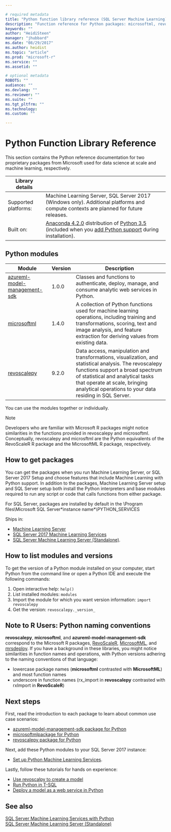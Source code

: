 ```yaml
---

# required metadata
title: "Python function library reference (SQL Server Machine Learning) | Microsoft Docs"
description: "Function reference for Python packages: microsoftml, revoscalepy"
keywords: ""
author: "HeidiSteen"
manager: "jhubbard"
ms.date: "08/29/2017"
ms.author: heidist
ms.topic: "article"
ms.prod: "microsoft-r"
ms.service: ""
ms.assetid: ""

# optional metadata
ROBOTS: ""
audience: ""
ms.devlang: ""
ms.reviewer: ""
ms.suite: ""
ms.tgt_pltfrm: ""
ms.technology:
ms.custom: ""

---
```


# Python Function Library Reference

This section contains the Python reference documentation for two proprietary packages from Microsoft used for data science at scale and machine learning, respectively.  

| Library details | |
|--------|-|
| Supported platforms: | Machine Learning Server, SQL Server 2017 (Windows only). Additional platforms and compute contexts are planned for future releases.|
| Built on: | [Anaconda 4.2.0](https://www.continuum.io/why-anaconda) distribution of [Python 3.5](https://www.python.org/doc) (included when you [add Python support](#how-to-install) during installation). |

## Python modules

|Module | Version | Description |
|--------|---------|-------------|
|[azureml-model-management-sdk](azureml-model-management-sdk/azureml-model-management-sdk.md) | 1.0.0 | Classes and functions to authenticate, deploy, manage, and consume analytic web services in Python.  |
|[microsoftml](microsoftml/microsoftml-package.md)| 1.4.0 | A collection of Python functions used for machine learning operations, including training and transformations, scoring, text and image analysis, and feature extraction for deriving values from existing data. |
|[revoscalepy](revoscalepy/revoscalepy-package.md) | 9.2.0 | Data access, manipulation and transformations, visualization, and statistical analysis. The revoscalepy functions support a broad spectrum of statistical and analytical tasks that operate at scale, bringing analytical operations to your data residing in SQL Server. |

You can use the modules together or individually.

> [!Note]
> Developers who are familiar with Microsoft R packages might notice similarities in the functions provided in revoscalepy and microsoftml. Conceptually, revoscalepy and microsftml are the Python equivalents of the RevoScaleR R package and the MicrosoftML R package, respectively.

<a name="how-to-install"></a>

## How to get packages

You can get the packages when you run Machine Learning Server, or SQL Server 2017 Setup and choose features that include Machine Learning with Python support. In addition to the packages, Machine Learning Server setup and SQL Server setup both install the Python interpreters and base modules required to run any script or code that calls functions from either package.

For SQL Server, packages are installed by default in the \Program files\Microsoft SQL Server\*instance name*\PYTHON_SERVICES

Ships in:
+  [Machine Learning Server](../what-is-machine-learning-server.md) 
+  [SQL Server 2017 Machine Learning Services](https://docs.microsoft.com/sql/advanced-analytics/python/sql-server-python-services) 
+ [SQL Server Machine Learning Server (Standalone)](https://docs.microsoft.com/sql/advanced-analytics/r/r-server-standalone#whats-new-in-microsoft-machine-learning-server).

## How to list modules and versions

To get the version of a Python module installed on your computer, start Python from the command line or open a Python IDE and execute the following commands:

1. Open interactive help: `help()`
2. List installed modules: `modules`
3. Import the module for which you want version information: `import revoscalepy`
4. Get the version: `revoscalepy._version_`

## Note to R Users: Python naming conventions

**revoscalepy**, **microsoftml**, and **azureml-model-management-sdk** correspond to the Microsoft R packages, [RevoScaleR](../r-reference/revoscaler/revoscaler.md), [MicrosoftML](../r-reference/microsoftml/microsoftml-package.md), and [mrsdeploy](../r-reference/mrsdeploy/mrsdeploy-package.md). If you have a background in these libraries, you might notice similarities in function names and operations, with Python versions adhering to the naming conventions of that language:

* lowercase package names (**microsoftml** contrasted with **MicrosoftML**) and most function names
* underscore in function names (rx_import in **revoscalepy** contrasted with rxImport in **RevoScaleR**)

## Next steps

First, read the introduction to each package to learn about common use case scenarios:

+ [azureml-model-management-sdk package for Python](azureml-model-management-sdk/azureml-model-management-sdk.md)  
+ [microsoftmlpackage for Python](microsoftml/microsoftml-package.md) 
+ [revoscalepy package for Python](revoscalepy/revoscalepy-package.md)  

Next, add these Python modules to your SQL Server 2017 instance: 

+ [Set up Python Machine Learning Services](https://docs.microsoft.com/sql/advanced-analytics/python/setup-python-machine-learning-services).

Lastly, follow these tutorials for hands on experience:

+ [Use revoscalpy to create a model](https://docs.microsoft.com/sql/advanced-analytics/tutorials/use-python-revoscalepy-to-create-model) 
+ [Run Python in T-SQL](https://docs.microsoft.com/sql/advanced-analytics/tutorials/run-python-using-t-sql) 
+ [Deploy a model as a web service in Python](../operationalize/python/quickstart-deploy-python-web-service.md)

## See also

  [SQL Server Machine Learning Services with Python](https://docs.microsoft.com/sql/advanced-analytics/python/sql-server-python-services)  
  [SQL Server Machine Learning Server (Standalone)](https://docs.microsoft.com/sql/advanced-analytics/r/r-server-standalone)